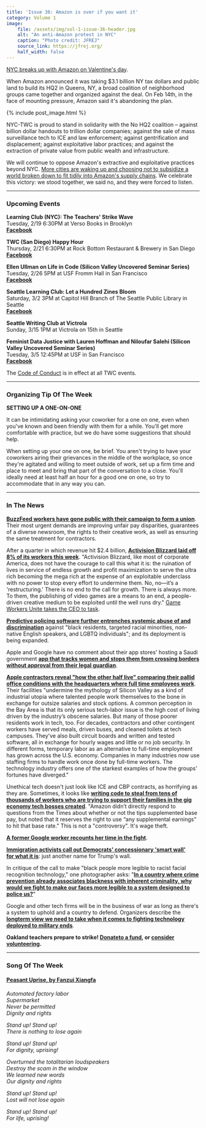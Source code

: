 ```yaml
---
title: 'Issue 36: Amazon is over if you want it'
category: Volume 1
image:
    file: /assets/img/vol-1-issue-36-header.jpg
    alt: "An anti-Amazon protest in NYC"
    caption: "Photo credit: JFREJ"
    source_link: https://jfrej.org/
    half_width: false
---
```


<!-- Content imported from: https://mailchi.mp/eddc035143f3/tech-workers-coalition-update-1326709?e=dbff030191 -->

[NYC breaks up with Amazon on Valentine's day](https://www.nytimes.com/2019/02/14/nyregion/amazon-hq2-queens.html).

When Amazon announced it was taking $3.1 billion NY tax dollars and public land to build its HQ2 in Queens, NY, a broad coalition of neighborhood groups came together and organized against the deal. On Feb 14th, in the face of mounting pressure, Amazon said it's abandoning the plan.

<!--excerpt-->

{% include post_image.html %}

NYC-TWC is proud to stand in solidarity with the No HQ2 coalition – against billion dollar handouts to trillion dollar companies; against the sale of mass surveillance tech to ICE and law enforcement; against gentrification and displacement; against exploitative labor practices; and against the extraction of private value from public wealth and infrastructure.  
  
We will continue to oppose Amazon's extractive and exploitative practices beyond NYC. [More cities are waking up and choosing not to subsidize a world broken down&nbsp;to fit tidily into Amazon's supply chains](https://docs.google.com/document/d/1zQf0NyxY7lA6b858uJnbv1qbFiq7oJVMtu8nQeECgns/edit#heading=h.v25ddr6fxgu). We&nbsp;celebrate this victory: we stood together, we said no, and they were forced to listen.

***

###  Upcoming Events

**Learning Club (NYC): The Teachers' Strike Wave**  
Tuesday, 2/19 6:30PM at Verso Books in Brooklyn  
[**Facebook**](https://www.facebook.com/events/2564287216975829/)  
  
**TWC (San Diego) Happy Hour&nbsp;**  
Thursday, 2/21 6:30PM at Rock Bottom Restaurant & Brewery in San Diego  
[**Facebook**](https://www.facebook.com/events/319969718876149/)  
  
**Ellen Ullman on Life in Code (Silicon Valley Uncovered Seminar Series)**  
Tuesday, 2/26 5PM at USF Fromm Hall in San Francisco  
[**Facebook**](https://www.facebook.com/events/925803811144039/)  
  
**Seattle Learning Club: Let a Hundred Zines Bloom**  
Saturday, 3/2 3PM at Capitol Hill Branch of The Seattle Public Library&nbsp;in Seattle  
[**Facebook**](https://www.facebook.com/events/380448649181217/)  
  
**Seattle Writing Club at Victrola&nbsp;**  
Sunday, 3/15 1PM at Victrola on 15th in Seattle  
  
**Feminist Data Justice with Lauren Hoffman and Niloufar Salehi (Silicon Valley Uncovered Seminar Series)&nbsp;**  
Tuesday, 3/5 12:45PM at USF in San Francisco  
[**Facebook**](https://www.facebook.com/events/379347799526488/)

The [Code of Conduct](https://techworkerscoalition.org/community-guide/) is in effect at all TWC events.

***

### Organizing Tip Of The Week

**SETTING UP A ONE-ON-ONE**  
  
It can be intimidating asking your coworker for a one on one, even when you've known and been friendly with them for a while. You'll get more comfortable with practice, but we do have some suggestions that should help.  
  
When setting up your one on one, be brief. You aren't trying to have your coworkers airing their grievances in the middle of the workplace, so once they're agitated and willing to meet outside of work, set up a firm time and place to meet and bring that part of the conversation to a close. You'll ideally need at least half an hour for a good one on one, so try to accommodate that in any way you can.

***

### In The News

[**BuzzFeed workers have gone public with their campaign to form a&nbsp;union**](https://www.nytimes.com/2019/02/12/business/buzzfeed-news-union-layoffs.html). Their most urgent&nbsp;demands are improving&nbsp;unfair pay disparities, guarantees of a diverse newsroom, the rights to their creative work, as well as ensuring the same treatment for contractors.  
  
After a quarter in which revenue hit $2.4 billion, [**Activision Blizzard laid off 8% of its workers this week**](https://waypoint.vice.com/en_us/article/yw83kg/activision-blizzard-reports-record-revenue-as-they-fuck-over-800-employees).&nbsp;"Activision Blizzard, like most of corporate America, does not have the courage to call this what it is: the ruination of lives in service of endless growth and profit maximization to serve the ultra rich becoming the mega rich at the expense of an exploitable underclass with no power to stop every effort to undermine them. No, no—it’s a 'restructuring.'&nbsp;There is no end to the call for growth. There is always more. To them, the publishing of video games are a means to an end, a people-driven creative medium to be exploited until the well runs dry."&nbsp;[Game Workers Unite takes the CEO to task](https://twitter.com/GameWorkers/status/1095783235269779456?s=19).  
  
[**Predictive policing software further entrenches systemic abuse of and discrimination**](https://www.technologyreview.com/s/612957/predictive-policing-algorithms-ai-crime-dirty-data/) against "black residents,&nbsp;targeted racial minorities, non-native English speakers, and LGBTQ individuals"; and its deployment is being expanded.  
  
Apple and Google have no comment about their app stores' hosting a Saudi government [**app that tracks women and stops them from crossing borders without approval from&nbsp;their legal guardian**](https://www.thisisinsider.com/apple-google-criticised-for-saudi-government-app-activists-say-fuel-discrimination-2019-2).  
  
[**Apple contractors reveal "how the other half live" comparing their pallid office conditions with the headquarters where full time employees work**](https://www.bloomberg.com/news/features/2019-02-11/apple-black-site-gives-contractors-few-perks-little-security). Their facilities "undermine the mythology of Silicon Valley as a kind of industrial utopia where talented people work themselves to the bone in exchange for outsize salaries and stock options. A common perception in the Bay Area is that its only serious tech-labor issue is the high cost of living driven by the industry’s obscene salaries. But many of those poorer residents work in tech, too. For decades, contractors and other contingent workers have served meals, driven buses, and cleaned toilets at tech campuses. They’ve also built circuit boards and written and tested software, all in exchange for hourly wages and little or no job security. In different forms, temporary labor as an alternative to full-time employment has grown across the U.S. economy. Companies in many industries now use staffing firms to handle work once done by full-time workers. The technology industry offers one of the starkest examples of how the groups’ fortunes have diverged."&nbsp;  
  
Unethical tech doesn't just look like ICE and CBP contracts, as horrifying as they are. Sometimes, it looks like [**writing code to steal from tens of thousands of workers who are trying to support their families in the gig economy tech bosses created**](https://www.theverge.com/2019/2/10/18218329/doordash-amazon-flex-instacart-tipping-policies-controversy).&nbsp;"Amazon didn’t directly respond to questions from the Times about whether or not the tips supplemented base pay, but noted that it reserves the right to use “any supplemental earnings” to hit that base rate." This is not a "controversy". It's wage theft.  
  
[**A former Google worker recounts her&nbsp;time in the fight**](https://link.medium.com/nLhwMI4RiU).  
  
[**Immigration activists call out Democrats' concessionary 'smart wall' for&nbsp;what it is**](https://www.theguardian.com/commentisfree/2019/feb/14/democrats-wall-border-trump-security): just another name for Trump's wall.  
  
In critique of the call&nbsp;to make "black people more legible to racist facial recognition technology," one photographer asks: "[**In a country where crime prevention already associates blackness with inherent criminality, why would we fight to make our faces more legible to a system designed to police us?**](https://www.thedailybeast.com/bots-are-terrible-at-recognizing-black-faces-lets-keep-it-that-way?ref=home&via=twitter_page?ref=home)"  
  
Google and other tech firms will be in the business of war as long as there's a system to uphold and a country to defend. Organizers describe the [**longterm view we need to take when it comes to fighting technology deployed to military ends**](https://newrepublic.com/article/153044/big-techs-unholy-alliance-pentagon).&nbsp;&nbsp;  
  
**Oakland teachers prepare to strike! [Donate](https://donorbox.org/breadfored)[to a fund](https://donorbox.org/breadfored), or&nbsp;[consider volunteering](https://bit.ly/feedcluster3).**

***

### Song Of The Week

#### [**Peasant Uprise, by Fanzui Xiangfa**](https://fanzuixiangfa.bandcamp.com/track/peasant-uprise-2)
  
_Automated factory labor_  
_Supermarket_  
_Never be permitted_  
_Dignity and rights_  

_Stand up! Stand up!_  
_There is nothing to lose again_  

_Stand up! Stand up!_  
_For dignity, uprising!_  

_Overturned the totalitarian loudspeakers_  
_Destroy the scam in the window_  
_We learned new words_  
_Our dignity and rights_  

_Stand up! Stand up!_  
_Lost will not lose again_  
  
_Stand up! Stand up!_  
_For life, uprising!_  
